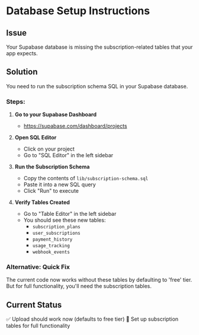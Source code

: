 # Database Setup Instructions

## Issue
Your Supabase database is missing the subscription-related tables that your app expects.

## Solution
You need to run the subscription schema SQL in your Supabase database.

### Steps:

1. **Go to your Supabase Dashboard**
   - https://supabase.com/dashboard/projects

2. **Open SQL Editor**
   - Click on your project
   - Go to "SQL Editor" in the left sidebar

3. **Run the Subscription Schema**
   - Copy the contents of `lib/subscription-schema.sql`
   - Paste it into a new SQL query
   - Click "Run" to execute

4. **Verify Tables Created**
   - Go to "Table Editor" in the left sidebar
   - You should see these new tables:
     - `subscription_plans`
     - `user_subscriptions` 
     - `payment_history`
     - `usage_tracking`
     - `webhook_events`

### Alternative: Quick Fix
The current code now works without these tables by defaulting to 'free' tier.
But for full functionality, you'll need the subscription tables.

## Current Status
✅ Upload should work now (defaults to free tier)
🔄 Set up subscription tables for full functionality
